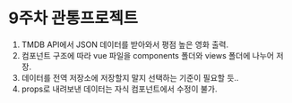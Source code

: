 # 9주차 관통프로젝트

1. TMDB API에서 JSON 데이터를 받아와서 평점 높은 영화 출력.
2. 컴포넌트 구조에 따라 vue 파일을 components 폴더와 views 폴더에 나누어 저장.
3. 데이터를 전역 저장소에 저장할지 말지 선택하는 기준이 필요할 듯..
4. props로 내려보낸 데이터는 자식 컴포넌트에서 수정이 불가.
